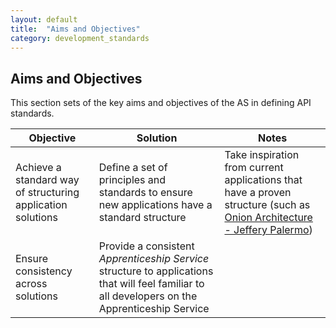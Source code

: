```yaml
---
layout: default
title:  "Aims and Objectives"
category: development_standards
---
```


## Aims and Objectives

This section sets of the key aims and objectives of the AS in defining API standards.

|Objective   | Solution  | Notes |
|---|---|---|
| Achieve a standard way of structuring application solutions | Define a set of principles and standards to ensure new applications have a standard structure | Take inspiration from current applications that have a proven structure (such as [Onion Architecture - Jeffery Palermo](https://jeffreypalermo.com/2008/07/the-onion-architecture-part-1/)) |
| Ensure consistency across solutions |Provide a consistent _Apprenticeship Service_ structure to applications that will feel familiar to all developers on the Apprenticeship Service||||